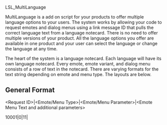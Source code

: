 LSL_MultiLanguage

MultiLanguage is a add on script for your products to offer multiple language options to your users.  The system works by allowing your code to request emotes and dialog menus using a link message ID that pulls the correct language text from a language notecard.  There is no need to offer multiple versions of your product.  All the language options you offer are available in one product and your user can select the language or change the language at any time.  

The heart of the system is a language notecard.  Each language will have its own language notecard. Every emote, emote variant, and dialog menu consists of a row of text in the notecard.  There are varying formats for the text string depending on emote and menu type.  The layouts are below.  

General Format
-------------------------------------------------------------------------------------------------------
\<Request ID\>|\<Emote/Menu Type\>|\<Emote/Menu Parameter\>|\<Emote Menu Text and additional parameters\>

10001|0|11|
